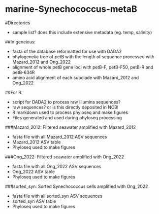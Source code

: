 # marine-Synechococcus-metaB

#Directories

- sample list? does this include extensive metadata (eg. temp, salinity)

##In geneious:
- fasta of the database reformatted for use with DADA2
- phylogenetic tree of petB with the length of sequence processed with Mazard_2012 and Ong_2022
- alignment of whole petB gene loci with petB-F, petB-F50, petB-R and petB-634R
- amino acid alignment of each subclade with Mazard_2012 and Ong_2022

##For R:
- script for DADA2 to process raw Illumina sequences?
- raw sequences? or is this directly deposited in NCBI
- R markdown used to process phyloseq and make figures
- Files generated and used during phyloseq processing

###Mazard_2012: Filtered seawater amplified with Mazard_2012
- fasta file with all Mazard_2012 ASV sequences
- Mazard_2012 ASV table
- Phyloseq used to make figures

###Ong_2022: Filtered seawater amplified with Ong_2022
- fasta file with all Ong_2022 ASV sequences
- Ong_2022 ASV table
- Phyloseq used to make figures

###sorted_syn: Sorted Synechococcus cells amplified with Ong_2022
- fasta file with all sorted_syn ASV sequences
- sorted_syn ASV table
- Phyloseq used to make figures
